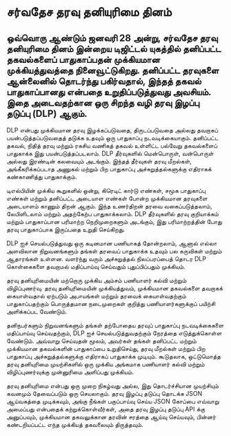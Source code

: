 # சர்வதேச தரவு தனியுரிமை தினம் 
## ஒவ்வொரு ஆண்டும் ஜனவரி 28 அன்று, சர்வதேச தரவு தனியுரிமை தினம் இன்றைய டிஜிட்டல் யுகத்தில் தனிப்பட்ட தகவல்களைப் பாதுகாப்பதன் முக்கியமான முக்கியத்துவத்தை நினைவூட்டுகிறது. தனிப்பட்ட தரவுகளை ஆன்லைனில் தொடர்ந்து பகிர்வதால், இந்தத் தகவல் பாதுகாப்பானது என்பதை உறுதிப்படுத்துவது அவசியம். இதை அடைவதற்கான ஒரு சிறந்த வழி தரவு இழப்பு தடுப்பு (DLP) ஆகும்.

DLP என்பது முக்கியமான தரவு இழக்கப்படுவதை, திருடப்படுவதை அல்லது தவறாகப் பயன்படுத்தப்படுவதைத் தடுக்க உதவும் ஒரு பாதுகாப்பு நடவடிக்கையாகும். தனிப்பட்ட தகவல், நிதித் தரவு மற்றும் ரகசிய வணிகத் தகவல் உள்ளிட்ட பல்வேறு தகவல்களைப் பாதுகாக்க இது பயன்படுத்தப்படலாம். DLP தீர்வுகளில் மென்பொருள், வன்பொருள் அல்லது இரண்டின் கலவையும் அடங்கும். இந்தத் தீர்வுகள் தரவு மீறல்கள், அங்கீகரிக்கப்படாத அணுகல் மற்றும் பிற பாதுகாப்பு அச்சுறுத்தல்களுக்கு எதிராகக் கண்காணித்து பாதுகாக்கும்.

டிஎல்பியின் முக்கிய கூறுகளில் ஒன்று, கிரெடிட் கார்டு எண்கள், சமூக பாதுகாப்பு எண்கள் மற்றும் தனிப்பட்ட அடையாள எண்கள் போன்ற முக்கியமான தரவுகளை அடையாளம் காணும் திறன் ஆகும். இந்த உணர்திறன் தரவை வகைப்படுத்தலாம், லேபிளிடலாம் மற்றும் அதற்கேற்ப பாதுகாக்கலாம். DLP தீர்வுகளில் தரவு குறியாக்கம் மற்றும் பாதுகாப்பான பரிமாற்ற நெறிமுறைகளும் அடங்கும், இது பரிமாற்றத்தின் போது தரவு பாதுகாப்பாக இருப்பதை உறுதி செய்கிறது.


DLP ஐச் செயல்படுத்துவது ஒரு கடினமான பணியாகத் தோன்றலாம், ஆனால் எல்லா அளவிலான நிறுவனங்களும் தங்கள் தரவைப் பாதுகாக்க உதவும் பல கருவிகள் மற்றும் ஆதாரங்கள் உள்ளன. வளர்ந்து வரும் அச்சுறுத்தல் நிலப்பரப்பைத் தொடர DLP கொள்கைகளை தவறாமல் மதிப்பாய்வு செய்வதும் புதுப்பிப்பதும் முக்கியம்.

தரவு தனியுரிமையின் மற்றொரு முக்கிய அம்சம் பணியாளர் கல்வி மற்றும் விழிப்புணர்வு. தரவு தனியுரிமையின் முக்கியத்துவம், முக்கியமான தகவல்களை தவறாகக் கையாள்வதால் ஏற்படும் அபாயங்கள் மற்றும் தரவைக் கையாள்வதற்கும் பாதுகாப்பதற்கும் பொருத்தமான நடைமுறைகள் குறித்து பணியாளர்களுக்குப் பயிற்சி அளிக்கப்பட வேண்டும்.

தனிநபர்களும் நிறுவனங்களும் தங்கள் தற்போதைய தரவுப் பாதுகாப்பு நடவடிக்கைகளை மதிப்பாய்வு செய்வதற்கும், DLP ஐச் செயல்படுத்துவதற்கும் நேரத்தை எடுத்துக்கொள்ள வேண்டும். அவ்வாறு செய்வதன் மூலம், அவர்கள் தங்கள் தனிப்பட்ட மற்றும் முக்கியமான தகவல்களின் பாதுகாப்பை உறுதிசெய்து, தரவு மீறல்கள் மற்றும் பிற பாதுகாப்பு அச்சுறுத்தல்களுக்கு எதிராகப் பாதுகாக்க முடியும். கூடுதலாக, ஒட்டுமொத்த தரவு தனியுரிமை முயற்சிகளில் ஒரு முக்கிய அங்கமாக பணியாளர் கல்வி மற்றும் விழிப்புணர்வுக்கு முன்னுரிமை அளிப்பது முக்கியம்.

தரவு தனியுரிமை என்பது ஒரு முறை நிகழ்வது அல்ல, இது தொடர்ச்சியான முயற்சியும் கவனமும் தேவைப்படும் ஒரு செயலாகும். தரவு இழப்பு தடுப்பு தொடக்க JSON ஆய்வகத்தை முடிக்கவும், அங்கு நீங்கள் பகுப்பாய்வு செய்ய JSON கோப்பை எவ்வாறு அமைப்பது என்பதைக் கற்றுக்கொள்வீர்கள், அதை தரவு இழப்பு தடுப்பு API க்கு அனுப்பவும், முக்கியமான தகவலுக்கான தரவின் சரத்தை ஆய்வு செய்யவும், பின்னர் கண்டறியப்பட்ட எந்த முக்கியத் தகவலையும் திருத்தவும்.

